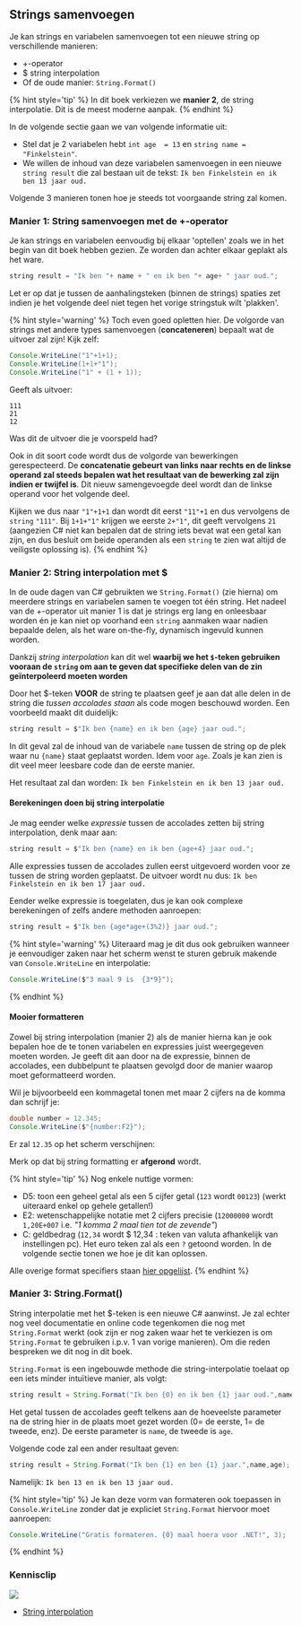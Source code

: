## Strings samenvoegen
Je kan strings en variabelen samenvoegen tot een nieuwe string op verschillende manieren:
* +-operator 
* $ string interpolation 
* Of de oude manier:  ``String.Format()`` 

{% hint style='tip' %}
In dit boek verkiezen we **manier 2**, de string interpolatie. Dit is de meest moderne aanpak.
{% endhint %}

In de volgende sectie gaan we van volgende informatie uit:

* Stel dat je 2 variabelen hebt ``int age  = 13`` en ``string name = "Finkelstein"``.
* We willen de inhoud van deze variabelen samenvoegen in een nieuwe ``string result`` die zal bestaan uit de tekst: ``Ik ben Finkelstein en ik ben 13 jaar oud.``

Volgende 3 manieren tonen hoe je steeds tot voorgaande string zal komen.

### Manier 1: String samenvoegen met de +-operator
Je kan strings en variabelen eenvoudig bij elkaar 'optellen' zoals we in het begin van dit boek hebben gezien. Ze worden dan achter elkaar geplakt als het ware. 

```java
string result = "Ik ben "+ name + " en ik ben "+ age+ " jaar oud.";
```

Let er op dat je tussen de aanhalingsteken (binnen de strings) spaties zet indien je het volgende deel niet tegen het vorige stringstuk wilt 'plakken'.

{% hint style='warning' %}
Toch even goed opletten hier. De volgorde van strings met andere types samenvoegen (**concateneren**) bepaalt wat de uitvoer zal zijn! Kijk zelf:

```java
Console.WriteLine("1"+1+1);
Console.WriteLine(1+1+"1");
Console.WriteLine("1" + (1 + 1));
```

Geeft als uitvoer:

<!---{line-numbers:false}--->
```text
111
21
12
```

Was dit de uitvoer die je voorspeld had?

Ook in dit soort code wordt dus de volgorde van bewerkingen gerespecteerd. De **concatenatie gebeurt van links naar rechts en de linkse operand zal steeds bepalen wat het resultaat van de bewerking zal zijn indien er twijfel is**.  Dit nieuw samengevoegde deel wordt dan de linkse operand voor het volgende deel.

Kijken we dus naar ``"1"+1+1`` dan wordt dit eerst ``"11"+1`` en dus vervolgens de ``string`` ``"111"``.
Bij ``1+1+"1"`` krijgen we eerste ``2+"1"``, dit geeft vervolgens ``21`` (aangezien C# niet kan bepalen dat de string iets bevat wat een getal kan zijn, en dus besluit om beide operanden als een ``string`` te zien wat altijd de veiligste oplossing is).
{% endhint %}


### Manier 2: String interpolation met $
In de oude dagen van C# gebruikten we ``String.Format()`` (zie hierna) om meerdere strings en variabelen samen te voegen tot één string. Het nadeel van de +-operator uit manier 1 is dat je strings erg lang en onleesbaar worden én je kan niet op voorhand een ``string`` aanmaken waar nadien bepaalde delen, als het ware on-the-fly, dynamisch ingevuld kunnen worden. 

Dankzij *string interpolation* kan dit wel **waarbij we het ``$``-teken gebruiken vooraan de ``string`` om aan te geven dat specifieke delen van de zin geïnterpoleerd moeten worden**

Door het $-teken **VOOR** de string te plaatsen geef je aan dat alle delen in de string die *tussen accolades staan* als code mogen beschouwd worden. Een voorbeeld maakt dit duidelijk:

```java
string result = $"Ik ben {name} en ik ben {age} jaar oud.";
```

In dit geval zal  de inhoud van de variabele ``name`` tussen de string op de plek waar nu ``{name}`` staat geplaatst worden. Idem voor ``age``.
Zoals je kan zien is dit veel meer leesbare code dan de eerste manier.

Het resultaat zal dan worden: ```Ik ben Finkelstein en ik ben 13 jaar oud.```

<!---{pagebreak} --->

#### Berekeningen doen bij string interpolatie
Je mag eender welke *expressie* tussen de accolades zetten bij string interpolation, denk maar aan:
```java
string result = $"Ik ben {name} en ik ben {age+4} jaar oud.";
```

Alle expressies tussen de accolades zullen eerst uitgevoerd worden voor ze tussen de string worden geplaatst. De uitvoer wordt nu dus:  ```Ik ben Finkelstein en ik ben 17 jaar oud.```

Eender welke expressie is toegelaten, dus je kan ook complexe berekeningen of zelfs andere methoden aanroepen:
```java
string result = $"Ik ben {age*age+(3%2)} jaar oud.";
```

{% hint style='warning' %}
Uiteraard mag je dit dus ook gebruiken wanneer je eenvoudiger zaken naar het scherm wenst te sturen gebruik makende van ``Console.WriteLine`` en interpolatie:

<!---{line-numbers:false}--->
```java
Console.WriteLine($"3 maal 9 is  {3*9}");
```
{% endhint %}


#### Mooier formatteren
Zowel bij string interpolation (manier 2) als de manier hierna kan je ook bepalen hoe de te tonen variabelen en expressies juist weergegeven moeten worden. Je geeft dit aan door na de expressie, binnen de accolades, een dubbelpunt te plaatsen gevolgd door de manier waarop moet geformatteerd worden.

Wil je bijvoorbeeld een kommagetal tonen met maar 2 cijfers na de komma dan schrijf je:

```java
double number = 12.345;
Console.WriteLine($"{number:F2}");
```

Er zal ``12.35`` op het scherm verschijnen: 

Merk op dat bij string formatting er **afgerond** wordt. 

{% hint style='tip' %}
Nog enkele nuttige vormen:
* D5: toon een geheel getal als een 5 cijfer getal (``123`` wordt ``00123``) (werkt uiteraard enkel op gehele getallen!)
* E2: wetenschappelijke notatie met 2 cijfers precisie (``12000000`` wordt ``1,20E+007`` i.e. *"1 komma 2 maal tien tot de zevende"*)
* C: geldbedrag (``12,34`` wordt  $ 12,34 : teken van valuta afhankelijk van instellingen pc). Het euro teken zal als een ``?`` getoond worden. In de volgende sectie tonen we hoe je dit kan oplossen.

  
Alle overige format specifiers staan [hier opgelijst](https://docs.microsoft.com/en-us/dotnet/standard/base-types/standard-numeric-format-strings).
{% endhint %}

### Manier 3: String.Format()
String interpolatie met het $-teken is een nieuwe C# aanwinst. Je zal echter nog veel documentatie en online code tegenkomen die nog met ``String.Format`` werkt (ook zijn er nog zaken waar het te verkiezen is om ``String.Format`` te gebruiken i.p.v. 1 van vorige manieren). Om die reden bespreken we dit nog in dit boek.

``String.Format`` is een ingebouwde methode die string-interpolatie toelaat op een iets minder intuïtieve manier, als volgt:

```java
string result = String.Format("Ik ben {0} en ik ben {1} jaar oud.",name,age);
```

Het getal tussen de accolades geeft telkens aan de hoeveelste parameter na de string hier in de plaats moet gezet worden (0= de eerste, 1= de tweede, enz). De eerste parameter is ``name``, de tweede is ``age``.

Volgende code zal een ander resultaat geven:
```java
string result = String.Format("Ik ben {1} en ben {1} jaar.",name,age);
```

Namelijk:  ``Ik ben 13 en ik ben 13 jaar oud.``

{% hint style='tip' %}
Je kan deze vorm van formateren ook toepassen in ``Console.WriteLine`` zonder dat je expliciet ``String.Format`` hiervoor moet aanroepen:

<!---{line-numbers:false}--->
```java
Console.WriteLine("Gratis formateren. {0} maal hoera voor .NET!", 3);
```
{% endhint %}

<!---NOBOOKSTART--->
### Kennisclip
![](../assets/infoclip.png)


* [String interpolation](https://ap.cloud.panopto.eu/Panopto/Pages/Viewer.aspx?id=a054ae85-1e31-44ba-b3fb-ac38008554a1)
<!---NOBOOKEND--->